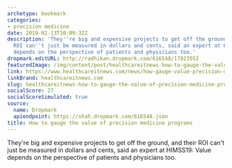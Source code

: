 ```yaml
---
archetype: bookmark
categories:
- precision medicine
date: 2019-02-13T10:09:32Z
description: 'They''re big and expensive projects to get off the ground, and their
  ROI can''t just be measured in dollars and cents, said an expert at HIMSS19: Value
  depends on the perspective of patients and physicians too.'
dropmark.editURL: http://radhikan.dropmark.com/616548/17823552
featuredImage: /img/content/post/healthcareitnews-how-to-gauge-the-value-of-precision-medicine-programs.png
link: https://www.healthcareitnews.com/news/how-gauge-value-precision-medicine-programs
linkBrand: healthcareitnews.com
slug: healthcareitnews-how-to-gauge-the-value-of-precision-medicine-programs
socialScore: 27
socialScoreSimulated: true
source:
  name: Dropmark
  apiendpoint: https://shah.dropmark.com/616548.json
title: How to gauge the value of precision medicine programs
---
```

They're big and expensive projects to get off the ground, and their ROI can't just be measured in dollars and cents, said an expert at HIMSS19: Value depends on the perspective of patients and physicians too.
